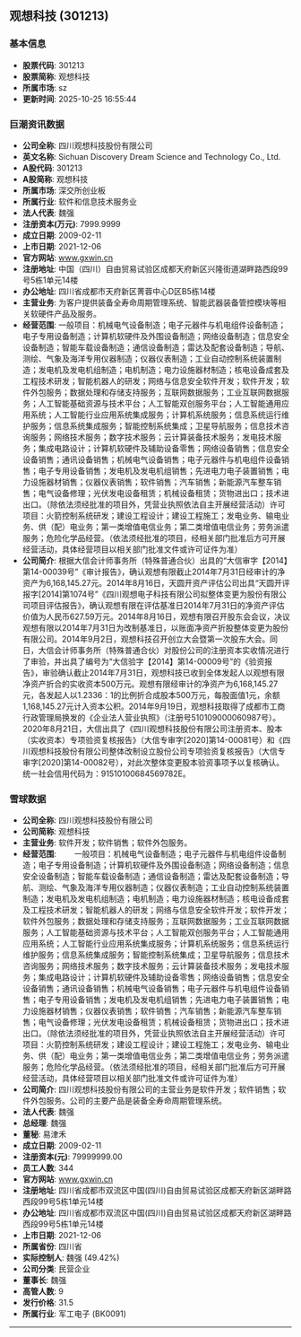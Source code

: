 ## 观想科技 (301213)

### 基本信息

- **股票代码**: 301213
- **股票简称**: 观想科技
- **所属市场**: sz
- **更新时间**: 2025-10-25 16:55:44

### 巨潮资讯数据

- **公司全称**: 四川观想科技股份有限公司
- **英文名称**: Sichuan Discovery Dream Science and Technology Co., Ltd.
- **A股代码**: 301213
- **A股简称**: 观想科技
- **所属市场**: 深交所创业板
- **所属行业**: 软件和信息技术服务业
- **法人代表**: 魏强
- **注册资本(万元)**: 7999.9999
- **成立日期**: 2009-02-11
- **上市日期**: 2021-12-06
- **官方网站**: www.gxwin.cn
- **注册地址**: 中国（四川）自由贸易试验区成都天府新区兴隆街道湖畔路西段99号5栋1单元14楼
- **办公地址**: 四川省成都市天府新区菁蓉中心D区B5栋14楼
- **主营业务**: 为客户提供装备全寿命周期管理系统、智能武器装备管控模块等相关软硬件产品及服务。
- **经营范围**: 一般项目：机械电气设备制造；电子元器件与机电组件设备制造；电子专用设备制造；计算机软硬件及外围设备制造；网络设备制造；信息安全设备制造；智能车载设备制造；通信设备制造；雷达及配套设备制造；导航、测绘、气象及海洋专用仪器制造；仪器仪表制造；工业自动控制系统装置制造；发电机及发电机组制造；电机制造；电力设施器材制造；核电设备成套及工程技术研发；智能机器人的研发；网络与信息安全软件开发；软件开发；软件外包服务；数据处理和存储支持服务；互联网数据服务；工业互联网数据服务；人工智能基础资源与技术平台；人工智能双创服务平台；人工智能通用应用系统；人工智能行业应用系统集成服务；计算机系统服务；信息系统运行维护服务；信息系统集成服务；智能控制系统集成；卫星导航服务；信息技术咨询服务；网络技术服务；数字技术服务；云计算装备技术服务；发电技术服务；集成电路设计；计算机软硬件及辅助设备零售；网络设备销售；信息安全设备销售；通讯设备销售；机械电气设备销售；电子元器件与机电组件设备销售；电子专用设备销售；发电机及发电机组销售；先进电力电子装置销售；电力设施器材销售；仪器仪表销售；软件销售；汽车销售；新能源汽车整车销售；电气设备修理；光伏发电设备租赁；机械设备租赁；货物进出口；技术进出口。（除依法须经批准的项目外，凭营业执照依法自主开展经营活动）许可项目：火箭控制系统研发；建设工程设计；建设工程施工；发电业务、输电业务、供（配）电业务；第一类增值电信业务；第二类增值电信业务；劳务派遣服务；危险化学品经营。（依法须经批准的项目，经相关部门批准后方可开展经营活动，具体经营项目以相关部门批准文件或许可证件为准）
- **公司简介**: 根据大信会计师事务所（特殊普通合伙）出具的“大信审字【2014】第14-00039号”《审计报告》，确认观想有限截止2014年7月31日经审计的净资产为6,168,145.27元。2014年8月16日，天圆开资产评估公司出具“天圆开评报字[2014]第1074号”《四川观想电子科技有限公司拟整体变更为股份有限公司项目评估报告》，确认观想有限在评估基准日2014年7月31日的净资产评估价值为人民币627.59万元。2014年8月16日，观想有限召开股东会会议，决议观想有限以2014年7月31日为改制基准日，以账面净资产折股整体变更为股份有限公司。2014年9月2日，观想科技召开创立大会暨第一次股东大会。同日，大信会计师事务所（特殊普通合伙）对股份公司的注册资本实收情况进行了审验，并出具了编号为“大信验字【2014】第14-00009号”的《验资报告》，审验确认截止2014年7月31日，观想科技已收到全体发起人以观想有限净资产折合的实收资本500万元。观想有限经审计的净资产为6,168,145.27元，各发起人以1.2336：1的比例折合成股本500万元，每股面值1元，余额1,168,145.27元计入资本公积。2014年9月19日，观想科技取得了成都市工商行政管理局换发的《企业法人营业执照》（注册号510109000060987号）。2020年8月21日，大信出具了《四川观想科技股份有限公司注册资本、股本（实收资本）专项验资复核报告》（大信专审字[2020]第14-00081号）和《四川观想科技股份有限公司整体改制设立股份公司专项验资复核报告》（大信专审字[2020]第14-00082号），对此次整体变更股本验资事项予以复核确认。统一社会信用代码为：91510100684569782E。

### 雪球数据

- **公司全称**: 四川观想科技股份有限公司
- **公司简称**: 观想科技
- **主营业务**: 软件开发；软件销售；软件外包服务。
- **经营范围**: 　　一般项目：机械电气设备制造；电子元器件与机电组件设备制造；电子专用设备制造；计算机软硬件及外围设备制造；网络设备制造；信息安全设备制造；智能车载设备制造；通信设备制造；雷达及配套设备制造；导航、测绘、气象及海洋专用仪器制造；仪器仪表制造；工业自动控制系统装置制造；发电机及发电机组制造；电机制造；电力设施器材制造；核电设备成套及工程技术研发；智能机器人的研发；网络与信息安全软件开发；软件开发；软件外包服务；数据处理和存储支持服务；互联网数据服务；工业互联网数据服务；人工智能基础资源与技术平台；人工智能双创服务平台；人工智能通用应用系统；人工智能行业应用系统集成服务；计算机系统服务；信息系统运行维护服务；信息系统集成服务；智能控制系统集成；卫星导航服务；信息技术咨询服务；网络技术服务；数字技术服务；云计算装备技术服务；发电技术服务；集成电路设计；计算机软硬件及辅助设备零售；网络设备销售；信息安全设备销售；通讯设备销售；机械电气设备销售；电子元器件与机电组件设备销售；电子专用设备销售；发电机及发电机组销售；先进电力电子装置销售；电力设施器材销售；仪器仪表销售；软件销售；汽车销售；新能源汽车整车销售；电气设备修理；光伏发电设备租赁；机械设备租赁；货物进出口；技术进出口。（除依法须经批准的项目外，凭营业执照依法自主开展经营活动）许可项目：火箭控制系统研发；建设工程设计；建设工程施工；发电业务、输电业务、供（配）电业务；第一类增值电信业务；第二类增值电信业务；劳务派遣服务；危险化学品经营。（依法须经批准的项目，经相关部门批准后方可开展经营活动，具体经营项目以相关部门批准文件或许可证件为准）
- **公司简介**: 四川观想科技股份有限公司的主营业务是软件开发；软件销售；软件外包服务。公司的主要产品是装备全寿命周期管理系统。
- **法人代表**: 魏强
- **总经理**: 魏强
- **董秘**: 易津禾
- **成立日期**: 2009-02-11
- **注册资本(元)**: 79999999.00
- **员工人数**: 344
- **官方网站**: www.gxwin.cn
- **注册地址**: 四川省成都市双流区中国(四川)自由贸易试验区成都天府新区湖畔路西段99号5栋1单元14楼
- **办公地址**: 四川省成都市双流区中国(四川)自由贸易试验区成都天府新区湖畔路西段99号5栋1单元14楼
- **上市日期**: 2021-12-06
- **所属省份**: 四川省
- **实际控制人**: 魏强 (49.42%)
- **公司分类**: 民营企业
- **董事长**: 魏强
- **高管人数**: 9
- **发行价格**: 31.5
- **所属行业**: 军工电子 (BK0091)

---